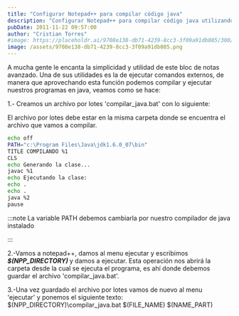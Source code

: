 ```yaml
---
title: "Configurar Notepad++ para compilar código java"
description: "Configurar Notepad++ para compilar código java utilizando un archivo por lotes"
pubDate: 2011-11-22 09:57:00
author: "Cristian Torres"
#image: https://placeholdr.ai/9708e138-db71-4239-8cc3-3f09a91db085/300/200
image: /assets/9708e138-db71-4239-8cc3-3f09a91db085.png
---
```

A mucha gente le encanta la simplicidad y utilidad de este bloc de notas avanzado. Una de sus utilidades es la de ejecutar comandos externos, de manera que aprovechando esta función podemos compilar y ejecutar nuestros programas en java, veamos como se hace:

1.- Creamos un archivo por lotes 'compilar_java.bat' con lo siguiente:

El archivo por lotes debe estar en la misma carpeta donde se encuentra el archivo que vamos a compilar.

```bash title="compilar_java.bat"
echo off
PATH="c:\Program Files\Java\jdk1.6.0_07\bin"
TITLE COMPILANDO %1
CLS
echo Generando la clase...
javac %1
echo Ejecutando la clase:
echo .
echo .
java %2
pause
```
:::note
La variable PATH debemos cambiarla por nuestro compilador de java instalado

:::

2.-Vamos a notepad++, damos al menu ejecutar y escribimos<b><i> $(NPP_DIRECTORY) </i></b>y damos a ejecutar. Esta operación nos abrirá la carpeta desde la cual se ejecuta el programa, es ahí donde debemos guardar el archivo 'compilar_java.bat'.

3.-Una vez guardado el archivo por lotes vamos de nuevo al menu 'ejecutar' y ponemos el siguiente texto: $(NPP_DIRECTORY)\compilar_java.bat $(FILE_NAME) $(NAME_PART)
